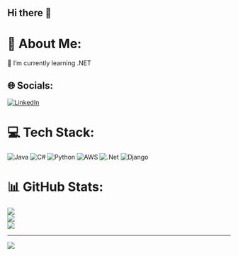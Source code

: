 ## Hi there 👋

# 💫 About Me:
🌱 I’m currently learning .NET


## 🌐 Socials:
[![LinkedIn](https://img.shields.io/badge/LinkedIn-%230077B5.svg?logo=linkedin&logoColor=white)](https://linkedin.com/in/caina-pessoa) 

# 💻 Tech Stack:
![Java](https://img.shields.io/badge/java-%23ED8B00.svg?style=for-the-badge&logo=openjdk&logoColor=white) ![C#](https://img.shields.io/badge/c%23-%23239120.svg?style=for-the-badge&logo=csharp&logoColor=white) ![Python](https://img.shields.io/badge/python-3670A0?style=for-the-badge&logo=python&logoColor=ffdd54) ![AWS](https://img.shields.io/badge/AWS-%23FF9900.svg?style=for-the-badge&logo=amazon-aws&logoColor=white) ![.Net](https://img.shields.io/badge/.NET-5C2D91?style=for-the-badge&logo=.net&logoColor=white) ![Django](https://img.shields.io/badge/django-%23092E20.svg?style=for-the-badge&logo=django&logoColor=white)
# 📊 GitHub Stats:
![](https://github-readme-stats.vercel.app/api?username=cainp&theme=dark&hide_border=false&include_all_commits=false&count_private=false)<br/>
![](https://nirzak-streak-stats.vercel.app/?user=cainp&theme=dark&hide_border=false)<br/>
![](https://github-readme-stats.vercel.app/api/top-langs/?username=cainp&theme=dark&hide_border=false&include_all_commits=false&count_private=false&layout=compact)

---
[![](https://visitcount.itsvg.in/api?id=cainp&icon=0&color=0)](https://visitcount.itsvg.in)

<!-- Proudly created with GPRM ( https://gprm.itsvg.in ) -->
